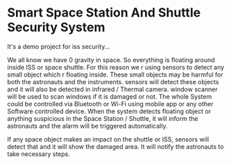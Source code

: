 # Smart Space Station And Shuttle Security System

It's a demo project for iss security... 

We all know we have 0 gravity in space. 
So everything is floating around inside ISS or space shuttle. 
For this reason we r using  sensors to detect any small object which r floating inside. 
These small objects may be harmful for both the astronauts and the instruments. 
sensors will detect these objects and it will also be detected in infrared / Thermal camera. 
window scanner will be used to scan windows if it is damaged or not. 
The whole System could be controlled via Bluetooth or Wi-Fi using mobile app or any other Software controlled device. 
When the system detects floating object or anything suspicious in the Space Station / Shuttle, 
it will inform the astronauts and the alarm will be triggered automatically.  


If any space object makes an impact on the shuttle or ISS,  sensors will detect that and it will show the damaged area. 
It will notify the astronauts to take necessary steps.
